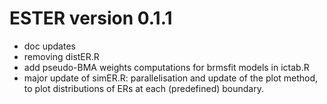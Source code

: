 # ESTER version 0.1.1

* doc updates
* removing distER.R
* add pseudo-BMA weights computations for brmsfit models in ictab.R
* major update of simER.R: parallelisation and update of the plot method, to plot distributions of ERs at each (predefined) boundary.
